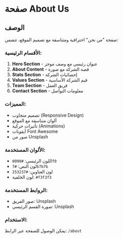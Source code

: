 # صفحة About Us

## الوصف

صفحة "من نحن" احترافية ومتناسقة مع تصميم الموقع، تتضمن:

### الأقسام الرئيسية:

1. **Hero Section** - عنوان رئيسي مع وصف موجز
2. **About Content** - قصة الشركة مع صورة
3. **Stats Section** - إحصائيات الشركة
4. **Values Section** - قيم الشركة الأساسية
5. **Team Section** - فريق العمل
6. **Contact Section** - معلومات التواصل

### المميزات:

- تصميم متجاوب (Responsive Design)
- ألوان متناسقة مع الموقع
- تأثيرات حركية (Animations)
- أيقونات Font Awesome
- صور من Unsplash

### الألوان المستخدمة:

- اللون الرئيسي: `#0090f0`
- لون النص: `#7b7b7b`
- لون العناوين: `#253237`
- لون الخلفية: `#f3f3f3`

### الروابط المستخدمة:

- صور الفريق: Unsplash
- صورة القسم الرئيسي: Unsplash

### الاستخدام:

يمكن الوصول للصفحة عبر الرابط: `/about`
